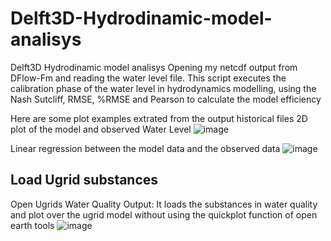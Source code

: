 # Delft3D-Hydrodinamic-model-analisys
Delft3D Hydrodinamic model analisys 
Opening my netcdf output from DFlow-Fm and reading the water level file.
This script executes the calibration phase of the water level in hydrodynamics modelling, using the Nash Sutcliff, RMSE, %RMSE and Pearson to calculate the model efficiency

Here are some plot examples extrated from the output historical files 
2D plot of the model and observed Water Level 
![image](https://user-images.githubusercontent.com/47508053/216102296-d142421b-7a53-417b-8719-b7575aa3f633.png)

Linear regression between the model data and the observed data
![image](https://user-images.githubusercontent.com/47508053/216104343-42a58df0-b956-4556-bc90-bb1f3f317ab6.png)
## Load Ugrid substances
Open Ugrids Water Quality Output: It loads the substances in water quality and plot over the ugrid model without using the quickplot function of open earth tools
![image](https://github.com/callado5/Delft3D-Hydrodinamic-model-analysis/assets/47508053/9153f71b-62a2-4fdf-b1af-6c52b6a45c14)
